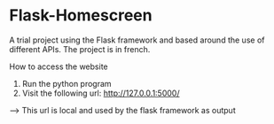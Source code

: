 # Flask-Homescreen
A trial project using the Flask framework and based around the use of different APIs. The project is in french.

How to access the website
1. Run the python program
2. Visit the following url: http://127.0.0.1:5000/

--> This url is local and used by the flask framework as output
